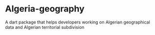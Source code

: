 # Algeria-geography
A dart package that helps developers working on Algerian geographical data and Algerian territorial subdivision
